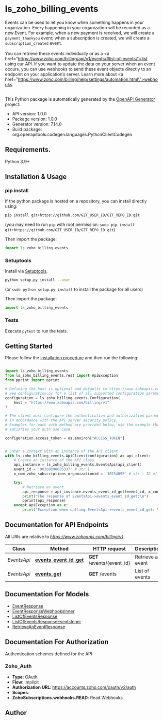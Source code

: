 # ls_zoho_billing_events
Events can be used to let you know when something happens in your organization. Every happening in your organization will be recorded as a new Event. For example, when a new payment is received, we will create a <code>payment_thankyou</code> event; when a subscription is created, we will create a <code>subscription_created</code> event.<br/> <br/>You can retrieve these events individually or as a <a href=\"https://www.zoho.com/billing/api/v1/events/#list-of-events\">list</a> using our API. If you want to update the data on your server when an event occurs, you can use webhooks to send these event objects directly to an endpoint on your application’s server. Learn more about <a href=\"https://www.zoho.com/billing/help/settings/automation.html\">webhooks</a>.<br/><br/>

This Python package is automatically generated by the [OpenAPI Generator](https://openapi-generator.tech) project:

- API version: 1.0.0
- Package version: 1.0.0
- Generator version: 7.14.0
- Build package: org.openapitools.codegen.languages.PythonClientCodegen

## Requirements.

Python 3.9+

## Installation & Usage
### pip install

If the python package is hosted on a repository, you can install directly using:

```sh
pip install git+https://github.com/GIT_USER_ID/GIT_REPO_ID.git
```
(you may need to run `pip` with root permission: `sudo pip install git+https://github.com/GIT_USER_ID/GIT_REPO_ID.git`)

Then import the package:
```python
import ls_zoho_billing_events
```

### Setuptools

Install via [Setuptools](http://pypi.python.org/pypi/setuptools).

```sh
python setup.py install --user
```
(or `sudo python setup.py install` to install the package for all users)

Then import the package:
```python
import ls_zoho_billing_events
```

### Tests

Execute `pytest` to run the tests.

## Getting Started

Please follow the [installation procedure](#installation--usage) and then run the following:

```python

import ls_zoho_billing_events
from ls_zoho_billing_events.rest import ApiException
from pprint import pprint

# Defining the host is optional and defaults to https://www.zohoapis.com/billing/v1
# See configuration.py for a list of all supported configuration parameters.
configuration = ls_zoho_billing_events.Configuration(
    host = "https://www.zohoapis.com/billing/v1"
)

# The client must configure the authentication and authorization parameters
# in accordance with the API server security policy.
# Examples for each auth method are provided below, use the example that
# satisfies your auth use case.

configuration.access_token = os.environ["ACCESS_TOKEN"]


# Enter a context with an instance of the API client
with ls_zoho_billing_events.ApiClient(configuration) as api_client:
    # Create an instance of the API class
    api_instance = ls_zoho_billing_events.EventsApi(api_client)
    event_id = '90300000005337' # str | 
    x_com_zoho_subscriptions_organizationid = '10234695' # str | ID of the organization

    try:
        # Retrieve an event
        api_response = api_instance.events_event_id_get(event_id, x_com_zoho_subscriptions_organizationid)
        print("The response of EventsApi->events_event_id_get:\n")
        pprint(api_response)
    except ApiException as e:
        print("Exception when calling EventsApi->events_event_id_get: %s\n" % e)

```

## Documentation for API Endpoints

All URIs are relative to *https://www.zohoapis.com/billing/v1*

Class | Method | HTTP request | Description
------------ | ------------- | ------------- | -------------
*EventsApi* | [**events_event_id_get**](docs/EventsApi.md#events_event_id_get) | **GET** /events/{event_id} | Retrieve an event
*EventsApi* | [**events_get**](docs/EventsApi.md#events_get) | **GET** /events | List of events


## Documentation For Models

 - [EventResponse](docs/EventResponse.md)
 - [EventResponseWebhooksInner](docs/EventResponseWebhooksInner.md)
 - [ListOfEventsResponse](docs/ListOfEventsResponse.md)
 - [ListOfEventsResponseEventsInner](docs/ListOfEventsResponseEventsInner.md)
 - [RetrieveAnEventResponse](docs/RetrieveAnEventResponse.md)


<a id="documentation-for-authorization"></a>
## Documentation For Authorization


Authentication schemes defined for the API:
<a id="Zoho_Auth"></a>
### Zoho_Auth

- **Type**: OAuth
- **Flow**: implicit
- **Authorization URL**: https://accounts.zoho.com/oauth/v2/auth
- **Scopes**: 
 - **ZohoSubscriptions.webhooks.READ**: Read Webhooks


## Author




